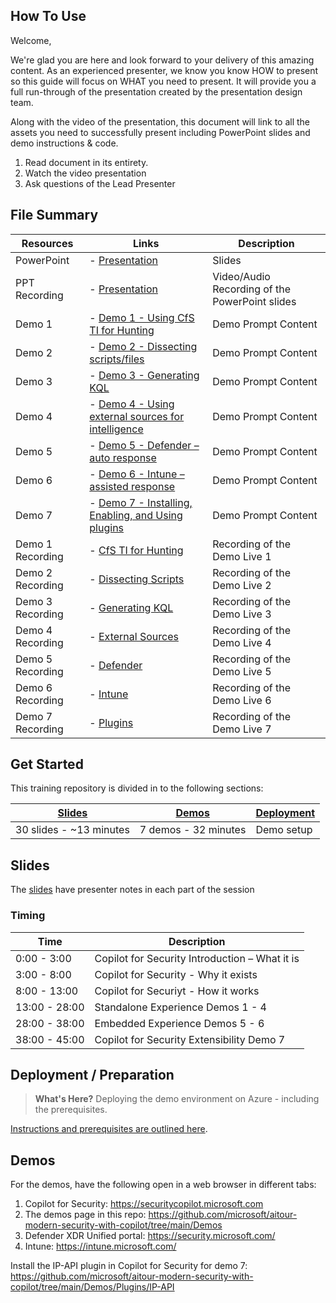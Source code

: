 ## How To Use

Welcome,

We're glad you are here and look forward to your delivery of this amazing content. As an experienced presenter, we know you know HOW to present so this guide will focus on WHAT you need to present. It will provide you a full run-through of the presentation created by the presentation design team. 

Along with the video of the presentation, this document will link to all the assets you need to successfully present including PowerPoint slides and demo instructions &
code.

1.  Read document in its entirety.
2.  Watch the video presentation
3.  Ask questions of the Lead Presenter

## File Summary

| Resources          | Links                            | Description |
|-------------------|----------------------------------|-------------------|
| PowerPoint        | - [Presentation](https://aka.ms/AArsvk9) | Slides |
| PPT Recording     | - [Presentation](https://aka.ms/AArsvka) | Video/Audio Recording of the PowerPoint slides |
| Demo 1             | - [Demo 1 - Using CfS TI for Hunting](https://github.com/microsoft/aitour-modern-security-with-copilot/blob/main/Demos/Prompts/Hunting.md) | Demo Prompt Content | 
| Demo 2             | - [Demo 2 - Dissecting scripts/files](https://github.com/microsoft/aitour-modern-security-with-copilot/blob/main/Demos/Prompts/Dissecting_Scripts.md) | Demo Prompt Content  | 
| Demo 3             | - [Demo 3 - Generating KQL](https://github.com/microsoft/aitour-modern-security-with-copilot/blob/main/Demos/Prompts/Generate_KQL.md) | Demo Prompt Content | 
| Demo 4             | - [Demo 4 - Using external sources for intelligence](https://github.com/microsoft/aitour-modern-security-with-copilot/blob/main/Demos/Prompts/External_Sources.md) | Demo Prompt Content  | 
| Demo 5             | - [Demo 5 - Defender – auto response](demos/README.md#demo-1---exploring-a-modern-data-warehouse) | Demo Prompt Content  | 
| Demo 6             | - [Demo 6 - Intune – assisted response](demos/README.md#demo-1---exploring-a-modern-data-warehouse) | Demo Prompt Content  | 
| Demo 7             | - [Demo 7 - Installing, Enabling, and Using plugins](https://github.com/microsoft/aitour-modern-security-with-copilot/tree/main/Demos/Plugins/IP-API) | Demo Prompt Content  | 
| Demo 1 Recording           | - [CfS TI for Hunting](https://aka.ms/AArtmy6) | Recording of the Demo Live 1 | 
| Demo 2 Recording           | - [Dissecting Scripts](https://aka.ms/AArtmy7) | Recording of the Demo Live 2 |  
| Demo 3 Recording           | - [Generating KQL](https://aka.ms/AArtmy9) | Recording of the Demo Live 3 |  
| Demo 4 Recording           | - [External Sources](https://aka.ms/AArtgt0) | Recording of the Demo Live 4 |  
| Demo 5 Recording           | - [Defender](https://aka.ms/AArtmya) | Recording of the Demo Live 5 |  
| Demo 6 Recording           | - [Intune](https://aka.ms/AArsplj) | Recording of the Demo Live 6 |  
| Demo 7 Recording           | - [Plugins](https://aka.ms/AArtmyc) | Recording of the Demo Live 7 |  

## Get Started

This training repository is divided in to the following sections:

| [Slides](#slides) | [Demos](demos/README.md) | [Deployment](deployment/README.md) | 
|-------------------|---------------------------|--------------------------------------
| 30 slides - ~13 minutes| 7 demos - 32 minutes | Demo setup

## Slides

The [slides](presentations.md) have presenter notes in each part of the session

### Timing

| Time        | Description 
--------------|-------------
0:00 - 3:00   | Copilot for Security Introduction – What it is
3:00 - 8:00   | Copilot for Security - Why it exists
8:00 - 13:00  | Copilot for Securiyt - How it works
13:00 - 28:00 | Standalone Experience Demos 1 - 4
28:00 - 38:00 | Embedded Experience Demos 5 - 6
38:00 - 45:00 | Copilot for Security Extensibility Demo 7

## Deployment / Preparation

>**What's Here?** Deploying the demo environment on Azure - including the prerequisites.

[Instructions and prerequisites are outlined here](deployment/README.md). 


## Demos

For the demos, have the following open in a web browser in different tabs:

1. Copilot for Security: https://securitycopilot.microsoft.com
2. The demos page in this repo: https://github.com/microsoft/aitour-modern-security-with-copilot/tree/main/Demos
3. Defender XDR Unified portal: https://security.microsoft.com/
4. Intune: https://intune.microsoft.com/

Install the IP-API plugin in Copilot for Security for demo 7: https://github.com/microsoft/aitour-modern-security-with-copilot/tree/main/Demos/Plugins/IP-API


